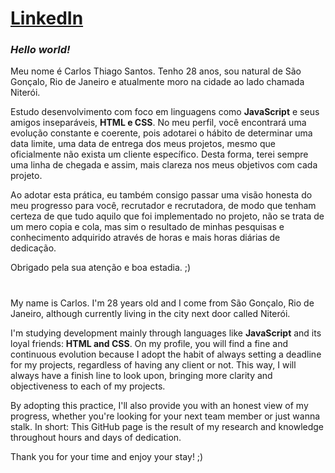 # [LinkedIn](https://www.linkedin.com/in/cthiagos/)

### *Hello world!*

Meu nome é Carlos Thiago Santos. Tenho 28 anos, sou natural de São Gonçalo, Rio de Janeiro e atualmente moro na cidade ao lado chamada Niterói.

Estudo desenvolvimento com foco em linguagens como **JavaScript** e seus amigos inseparáveis, **HTML e CSS**. No meu perfil, você encontrará uma evolução constante e coerente, pois adotarei o hábito de determinar uma data limite, uma data de entrega dos meus projetos, mesmo que oficialmente não exista um cliente específico. Desta forma, terei sempre uma linha de chegada e assim, mais clareza nos meus objetivos com cada projeto.

Ao adotar esta prática, eu também consigo passar uma visão honesta do meu progresso para você, recrutador e recrutadora, de modo que tenham certeza de que tudo aquilo que foi implementado no projeto, não se trata de um mero copia e cola, mas sim o resultado de minhas pesquisas e conhecimento adquirido através de horas e mais horas diárias de dedicação.

Obrigado pela sua atenção e boa estadia. ;)

#

My name is Carlos. I'm 28 years old and I come from São Gonçalo, Rio de Janeiro, although currently living in the city next door called Niterói.

I'm studying development mainly through languages like **JavaScript** and its loyal friends: **HTML and CSS**. On my profile, you will find a fine and continuous evolution because I adopt the habit of always setting a deadline for my projects, regardless of having any client or not. This way, I will always have a finish line to look upon, bringing more clarity and objectiveness to each of my projects.

By adopting this practice, I'll also provide you with an honest view of my progress, whether you're looking for your next team member or just wanna stalk. In short: This GitHub page is the result of my research and knowledge throughout hours and days of dedication.

Thank you for your time and enjoy your stay! ;)

<!---
cts93/cts93 is a ✨ special ✨ repository because its `README.md` (this file) appears on your GitHub profile.
You can click the Preview link to take a look at your changes.
--->
